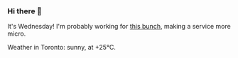 ### Hi there :wave:

It's Wednesday! I'm probably working for [this bunch](https://github.com/kohofinancial), making a service more micro.

Weather in Toronto: sunny, at +25°C.
